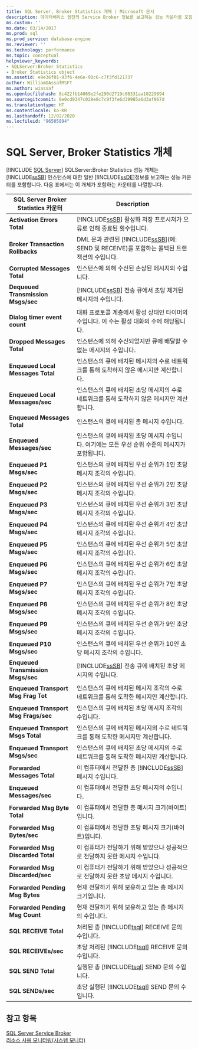 ```yaml
---
title: SQL Server, Broker Statistics 개체 | Microsoft 문서
description: 데이터베이스 엔진의 Service Broker 정보를 보고하는 성능 카운터를 포함하는 SQLServer:Broker Statistics 성능 개체에 대해 알아봅니다.
ms.custom: ''
ms.date: 03/14/2017
ms.prod: sql
ms.prod_service: database-engine
ms.reviewer: ''
ms.technology: performance
ms.topic: conceptual
helpviewer_keywords:
- SQLServer:Broker Statistics
- Broker Statistics object
ms.assetid: e9e36f01-93f6-4e6e-90c6-c7f3fd121737
author: WilliamDAssafMSFT
ms.author: wiassaf
ms.openlocfilehash: 8c422fb14069e2fe290d2719c08331aa10229894
ms.sourcegitcommit: 0e0cd9347c029e0c7c9f3fe6d39985a6d3af967d
ms.translationtype: HT
ms.contentlocale: ko-KR
ms.lasthandoff: 12/02/2020
ms.locfileid: "96505894"
---
```

# <a name="sql-server-broker-statistics-object"></a>SQL Server, Broker Statistics 개체
 [!INCLUDE [SQL Server](../../includes/applies-to-version/sqlserver.md)]
  SQLServer:Broker Statistics 성능 개체는 [!INCLUDE[ssSB](../../includes/sssb-md.md)] 인스턴스에 대한 일반 [!INCLUDE[ssDE](../../includes/ssde-md.md)]정보를 보고하는 성능 카운터를 포함합니다. 다음 표에서는 이 개체가 포함하는 카운터를 나열합니다.  
  
|SQL Server Broker Statistics 카운터|Description|  
|-------------------------------------------|-----------------|  
|**Activation Errors Total**|[!INCLUDE[ssSB](../../includes/sssb-md.md)] 활성화 저장 프로시저가 오류로 인해 종료된 횟수입니다.|  
|**Broker Transaction Rollbacks**|DML 문과 관련된 [!INCLUDE[ssSB](../../includes/sssb-md.md)](예: SEND 및 RECEIVE)를 포함하는 롤백된 트랜잭션의 수입니다.|  
|**Corrupted Messages Total**|인스턴스에 의해 수신된 손상된 메시지의 수입니다.|  
|**Dequeued Transmission Msgs/sec**|[!INCLUDE[ssSB](../../includes/sssb-md.md)] 전송 큐에서 초당 제거된 메시지의 수입니다.|  
|**Dialog timer event count**|대화 프로토콜 계층에서 활성 상태인 타이머의 수입니다. 이 수는 활성 대화의 수에 해당됩니다.|  
|**Dropped Messages Total**|인스턴스에 의해 수신되었지만 큐에 배달할 수 없는 메시지의 수입니다.|  
|**Enqueued Local Messages Total**|인스턴스의 큐에 배치된 메시지의 수로 네트워크를 통해 도착하지 않은 메시지만 계산합니다.|  
|**Enqueued Local Messages/sec**|인스턴스의 큐에 배치된 초당 메시지의 수로 네트워크를 통해 도착하지 않은 메시지만 계산합니다.|  
|**Enqueued Messages Total**|인스턴스의 큐에 배치된 총 메시지 수입니다.|  
|**Enqueued Messages/sec**|인스턴스의 큐에 배치된 초당 메시지 수입니다. 여기에는 모든 우선 순위 수준의 메시지가 포함됩니다.|  
|**Enqueued P1 Msgs/sec**|인스턴스의 큐에 배치된 우선 순위가 1인 초당 메시지 조각의 수입니다.|  
|**Enqueued P2 Msgs/sec**|인스턴스의 큐에 배치된 우선 순위가 2인 초당 메시지 조각의 수입니다.|  
|**Enqueued P3 Msgs/sec**|인스턴스의 큐에 배치된 우선 순위가 3인 초당 메시지 조각의 수입니다.|  
|**Enqueued P4 Msgs/sec**|인스턴스의 큐에 배치된 우선 순위가 4인 초당 메시지 조각의 수입니다.|  
|**Enqueued P5 Msgs/sec**|인스턴스의 큐에 배치된 우선 순위가 5인 초당 메시지 조각의 수입니다.|  
|**Enqueued P6 Msgs/sec**|인스턴스의 큐에 배치된 우선 순위가 6인 초당 메시지 조각의 수입니다.|  
|**Enqueued P7 Msgs/sec**|인스턴스의 큐에 배치된 우선 순위가 7인 초당 메시지 조각의 수입니다.|  
|**Enqueued P8 Msgs/sec**|인스턴스의 큐에 배치된 우선 순위가 8인 초당 메시지 조각의 수입니다.|  
|**Enqueued P9 Msgs/sec**|인스턴스의 큐에 배치된 우선 순위가 9인 초당 메시지 조각의 수입니다.|  
|**Enqueued P10 Msgs/sec**|인스턴스의 큐에 배치된 우선 순위가 10인 초당 메시지 조각의 수입니다.|  
|**Enqueued Transmission Msgs/sec**|[!INCLUDE[ssSB](../../includes/sssb-md.md)] 전송 큐에 배치된 초당 메시지의 수입니다.|  
|**Enqueued Transport Msg Frag Tot**|인스턴스의 큐에 배치된 메시지 조각의 수로 네트워크를 통해 도착한 메시지만 계산합니다.|  
|**Enqueued Transport Msg Frags/sec**|인스턴스의 큐에 배치된 초당 메시지 조각의 수입니다.|  
|**Enqueued Transport Msgs Total**|인스턴스의 큐에 배치된 메시지의 수로 네트워크를 통해 도착한 메시지만 계산합니다.|  
|**Enqueued Transport Msgs/sec**|인스턴스의 큐에 배치된 초당 메시지의 수로 네트워크를 통해 도착한 메시지만 계산합니다.|  
|**Forwarded Messages Total**|이 컴퓨터에서 전달한 총 [!INCLUDE[ssSB](../../includes/sssb-md.md)] 메시지 수입니다.|  
|**Enqueued Messages/sec**|이 컴퓨터에서 전달한 초당 메시지의 수입니다.|  
|**Forwarded Msg Byte Total**|이 컴퓨터에서 전달한 총 메시지 크기(바이트)입니다.|  
|**Forwarded Msg Bytes/sec**|이 컴퓨터에서 전달한 초당 메시지 크기(바이트)입니다.|  
|**Forwarded Msg Discarded Total**|이 컴퓨터가 전달하기 위해 받았으나 성공적으로 전달하지 못한 메시지 수입니다.|  
|**Forwarded Msg Discarded/sec**|이 컴퓨터가 전달하기 위해 받았으나 성공적으로 전달하지 못한 초당 메시지 수입니다.|  
|**Forwarded Pending Msg Bytes**|현재 전달하기 위해 보유하고 있는 총 메시지 크기입니다.|  
|**Forwarded Pending Msg Count**|현재 전달하기 위해 보유하고 있는 총 메시지의 수입니다.|  
|**SQL RECEIVE Total**|처리된 총 [!INCLUDE[tsql](../../includes/tsql-md.md)] RECEIVE 문의 수입니다.|  
|**SQL RECEIVEs/sec**|초당 처리된 [!INCLUDE[tsql](../../includes/tsql-md.md)] RECEIVE 문의 수입니다.|  
|**SQL SEND Total**|실행된 총 [!INCLUDE[tsql](../../includes/tsql-md.md)] SEND 문의 수입니다.|  
|**SQL SENDs/sec**|초당 실행된 [!INCLUDE[tsql](../../includes/tsql-md.md)] SEND 문의 수입니다.|  
  
## <a name="see-also"></a>참고 항목  
 [SQL Server Service Broker](../../database-engine/configure-windows/sql-server-service-broker.md)   
 [리소스 사용 모니터링&#40;시스템 모니터&#41;](../../relational-databases/performance-monitor/monitor-resource-usage-system-monitor.md)  
  
  
